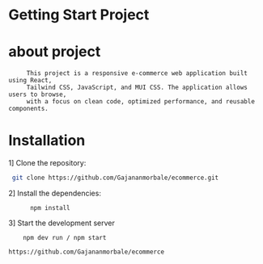 # Getting Start Project


# about project
         This project is a responsive e-commerce web application built using React,
         Tailwind CSS, JavaScript, and MUI CSS. The application allows users to browse,
         with a focus on clean code, optimized performance, and reusable components.

# Installation 

1]   Clone the repository:
         
```bash
 git clone https://github.com/Gajananmorbale/ecommerce.git
 ```         
2]  Install the dependencies:

          npm install
        
3] Start the development server

        npm dev run / npm start

```bash
https://github.com/Gajananmorbale/ecommerce
